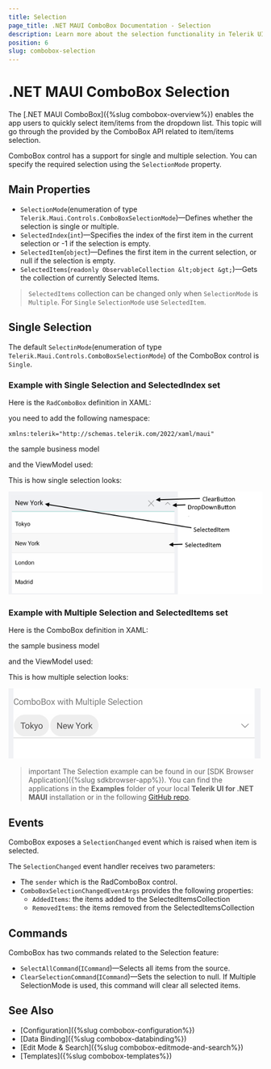 ```yaml
---
title: Selection
page_title: .NET MAUI ComboBox Documentation - Selection
description: Learn more about the selection functionality in Telerik UI for .NET MAUI ComboBox control.
position: 6
slug: combobox-selection
---
```


# .NET MAUI ComboBox Selection

The [.NET MAUI ComboBox]({%slug combobox-overview%}) enables the app users to quickly select item/items from the dropdown list. This topic will go through the provided by the ComboBox API related to item/items selection.

ComboBox control has a support for single and multiple selection. You can specify the required selection using the `SelectionMode` property.

## Main Properties

* `SelectionMode`(enumeration of type `Telerik.Maui.Controls.ComboBoxSelectionMode`)&mdash;Defines whether the selection is single or multiple.
* `SelectedIndex`(`int`)&mdash;Specifies the index of the first item in the current selection or -1 if the selection is empty.
* `SelectedItem`(`object`)&mdash;Defines the first item in the current selection, or null if the selection is empty.
* `SelectedItems`(`readonly ObservableCollection &lt;object &gt;`)&mdash;Gets the collection of currently Selected Items. 

> `SelectedItems` collection can be changed only when `SelectionMode` is `Multiple`. For `Single` `SelectionMode` use `SelectedItem`.

## Single Selection

The default `SelectinMode`(enumeration of type `Telerik.Maui.Controls.ComboBoxSelectionMode`) of the ComboBox control is `Single`.

### Example with Single Selection and SelectedIndex set

Here is the `RadComboBox` definition in XAML:

<snippet id='combobox-single-selection'/>

you need to add the following namespace:

 ```XAML
xmlns:telerik="http://schemas.telerik.com/2022/xaml/maui"
 ```

the sample business model

<snippet id='combobox-city-businessmodel'/>

and the ViewModel used:

<snippet id='combobox-singleselection-viewmodel'/>

This is how single selection looks:

![ComboBox Single Selection](images/dropdown-single-selection.png)

### Example with Multiple Selection and SelectedItems set

Here is the ComboBox definition in XAML:

<snippet id='combobox-multiple-selection'/>


the sample business model

<snippet id='combobox-city-businessmodel'/>

and the ViewModel used:

<snippet id='combobox-multipleselection-viewmodel'/>

This is how multiple selection looks: 

![ComboBox Multiple Selection](images/combobox-multiple-selection-selecteditems.png)

>important The Selection example can be found in our [SDK Browser Application]({%slug sdkbrowser-app%}). You can find the applications in the **Examples** folder of your local **Telerik UI for .NET MAUI** installation or in the following [GitHub repo](https://github.com/telerik/maui-samples/tree/main/Samples/SdkBrowser).

## Events

ComboBox exposes a `SelectionChanged` event which is raised when item is selected.

The `SelectionChanged` event handler receives two parameters:

- The `sender` which is the RadComboBox control.
- `ComboBoxSelectionChangedEventArgs` provides the following properties:
	- `AddedItems`: the items added to the SelectedItemsCollection
	- `RemovedItems`: the items removed from the SelectedItemsCollection

## Commands

ComboBox has two commands related to the Selection feature:

- `SelectAllCommand`(`ICommand`)&mdash;Selects all items from the source.
- `ClearSelectionCommand`(`ICommand`)&mdash;Sets the selection to null. If Multiple SelectionMode is used, this command will clear all selected items.

## See Also

- [Configuration]({%slug combobox-configuration%})
- [Data Binding]({%slug combobox-databinding%})
- [Edit Mode & Search]({%slug combobox-editmode-and-search%}) 
- [Templates]({%slug combobox-templates%})
